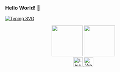 ### Hello World! 👋

[![Typing SVG](https://readme-typing-svg.demolab.com/?lines=First+line+of+text;Second+line+of+text)](https://git.io/typing-svg)

<div id="header" align="center">
  <img src="https://media.giphy.com/media/v1.Y2lkPTc5MGI3NjExYjg0YTFjODM1NDBlMzc3OGFjOTgzZTlmYjQ2YWJlZTg0ODA3MDY1MSZjdD1z/HwBlFQZFcAoUcPHZdX/giphy.gif" width="100"/>
  <img src="https://media.giphy.com/media/M9gbBd9nbDrOTu1Mqx/giphy.gif" width="100"/>
  
  <div id="badges">
    <a href="https://linkedin.com/in/reza-asgharzadeh">
      <img src="https://img.shields.io/badge/LinkedIn-blue?style=for-the-badge&logo=linkedin&logoColor=white" alt="LinkedIn Badge" height="30px"/>
    </a>
    <a href="https://developersho.com">
      <img src="https://img.shields.io/badge/Website%3A-developersho.com-blueviolet" alt="Website" height="30px"/>
    </a>
  </div>  
</div>
